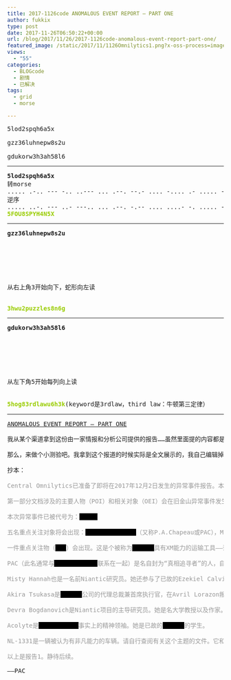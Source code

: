 ```yaml
---
title: 2017-1126code ANOMALOUS EVENT REPORT — PART ONE
author: fukkix
type: post
date: 2017-11-26T06:50:22+00:00
url: /blog/2017/11/26/2017-1126code-anomalous-event-report-part-one/
featured_image: /static/2017/11/1126Omnilytics1.png?x-oss-process=image/resize,m_fill,w_700,h_220
views:
  - "55"
categories:
  - BLOGcode
  - 剧情
  - 已解决
tags:
  - grid
  - morse

---
```

<pre>5lod2spqh6a5x

gzz36luhnepw8s2u

gdukorw3h3ah58l6<!--more--></pre>

* * *

<pre><strong>5lod2spqh6a5x</strong>
转morse
..... .-.. --- -.. ..--- ... .--. --.- .... -.... .- ..... -..- 
逆序
..... ..-. --- ..- ---.. ... .--. -.-- .... ....- -. ..... -..-
<span style="color: #99cc00;"><strong>5FOU8SPYH4N5X</strong></span></pre>

* * *

<pre><strong>gzz36luhnepw8s2u
</strong>


<table border="0" cellpading="0" cellspacing="0"   >
  
  	
  
</table>

从右上角3开始向下，蛇形向左读

<strong>
<span style="color: #99cc00;">3hwu2puzzles8n6g</span></strong></pre>

* * *

<pre><strong>gdukorw3h3ah58l6



<table border="0" cellpading="0" cellspacing="0"   >
  
  	
  
</table>

</strong>从左下角5开始每列向上读

<strong>
<span style="color: #99cc00;">5hog83rdlawu6h3k</span></strong>(keyword是3rdlaw，third law：牛顿第三定律）</pre>

* * *

<pre><a href="http://investigate.ingress.com/2017/11/26/anomalous-event-report-part-one/">ANOMALOUS EVENT REPORT — PART ONE

</a>我从某个渠道拿到这份由一家情报和分析公司提供的报告……虽然里面提的内容都是已知的，但我怀疑之后进行报道会遇到重重阻碍……需要调查社区的每个成员和异常区域的特工们在未来的日子里提供援助。

那么，来做个小测验吧。我拿到这个报道的时候实际是全文展示的，我自己编辑掉了几个关键数据……答案很简单，如果你一直在关注的话。特工们，你们能填上这些空么？

抄本：

<span style="color: #999999;">Central Omnilytics已准备了即将在2017年12月2日发生的异常事件报告。本报告将定期持续更新。报告采用谍报分析师得出的必要数据组合而成。Central只声称已了解的事实，不过需要提醒的是这些信息可能存在争议。会有些许推测成分，但不会在之上添油加醋。</span>

<span style="color: #999999;">第一部分文档涉及的主要人物（POI）和相关对象（OEI）会在旧金山异常事件发生时出现。我们将对事件进行背景分析——可能会跟踪嫌疑人或其他组织的动机。</span>

<span style="color: #999999;">本次异常事件已被代号为：<span style="background-color: black; color: black;">#EXO5</span></span>

<span style="color: #999999;">五名重点关注对象将会出现：<span style="background-color: black; color: black;">H.Richard Loeb</span>（又称P.A.Chapeau或PAC），Misty Hannah，Akira Tsukasa，Devra Bogdanovich，Acolyte（真名未知，我们正筛选各种假名和化名）</span>

<span style="color: #999999;">一件重点关注物（<span style="background-color: black; color: black;">OEI</span>）会出现。这是个被称为<span style="background-color: black; color: black;">NL1331</span>具有XM能力的运输工具——诞生于NIA和IQTech的<span style="background-color: black; color: black;">November Lima</span>项目。</span>

<span style="color: #999999;">PAC（此名通常与<span style="background-color: black; color: black;">Richard Loeb</span>联系在一起）是名自封为“真相追寻者”的人，自2012年以来一直在调查Niantic项目和其造成的后果。Loeb曾短暂参与过Niantic项目，对一个称为<span style="background-color: black; color: black;">ADA</span>的人工智能进行过校准（<span style="background-color: black; color: black;">A Detection Algorithm</span>的首字母缩写）</span>

<span style="color: #999999;">Misty Hannah也是一名前Niantic研究员。她还参与了已故的Ezekiel Calvin所主导的其他中情局项目。她是名<span style="background-color: black; color: black;"><del>Magician</del></span>，据众人认为在虚幻的面纱下掩盖了其真实的心理力量。</span>

<span style="color: #999999;">Akira Tsukasa是<span style="background-color: black; color: black;">IQTech</span>公司的代理总裁兼首席执行官，在Avril Lorazon叛逃至<span style="background-color: black; color: black;">Hulong Transglobal</span>，以及前首席执行官Ezekiel Calvin被暗杀后坐上了这个位置。她目前正倡导对<span style="background-color: black; color: black;"><del>November Lima</del></span>项目进行重组。</span>

<span style="color: #999999;">Devra Bogdanovich是Niantic项目的主导研究员。她是名大学教授以及作家。除了在<span style="background-color: black; color: black;">Puerto Rico</span>, Poland，<span style="background-color: black; color: black;">Switzerland</span>, <span style="background-color: black; color: black;">Germany</span>露面过之外，基本不怎么活跃于其他地方。目前她重返活跃状态引发了诸多猜测。</span>

<span style="color: #999999;">Acolyte是<span style="background-color: black; color: black;">Enlightened</span>事实上的精神领袖。她是已故的<span style="background-color: black; color: black;">Jarvis</span>的学生。</span>

<span style="color: #999999;">NL-1331是一辆被认为有非凡能力的车辆。请自行查阅有关这个主题的文件。它和其他NL车辆最近一直是<span style="background-color: black; color: black;">NIA</span>和IQTech争夺的焦点。NL-1331目前由一名国情局人员驾驶，但据认为它发挥着自己的自由意志。有些人认为事实是因为它载过被XM注入的<span style="background-color: black; color: black;">Jarvis</span>的尸体，此人被<span style="background-color: black; color: black;">Hubert Farlowe</span>和Jay Phillips射杀于<span style="background-color: black; color: black;">Zurich</span>。</span>

<span style="color: #999999;">以上是报告1。静待后续。</span>

——PAC</pre>